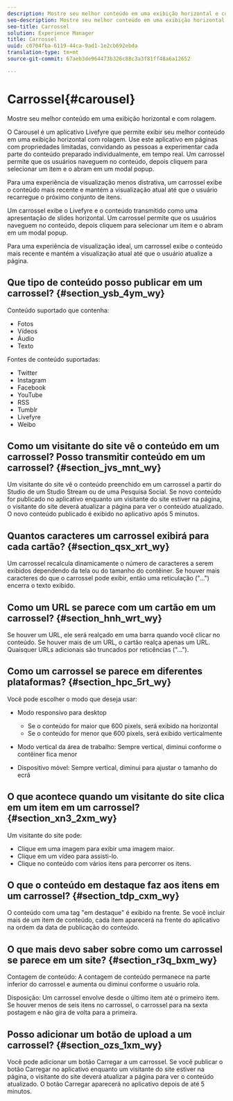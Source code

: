 ```yaml
---
description: Mostre seu melhor conteúdo em uma exibição horizontal e com rolagem.
seo-description: Mostre seu melhor conteúdo em uma exibição horizontal e com rolagem.
seo-title: Carrossel
solution: Experience Manager
title: Carrossel
uuid: c0704fba-6119-44ca-9ad1-1e2cb692ebda
translation-type: tm+mt
source-git-commit: 67aeb3de964473b326c88c3a3f81ff48a6a12652

---
```



# Carrossel{#carousel}

Mostre seu melhor conteúdo em uma exibição horizontal e com rolagem.

O Carousel é um aplicativo Livefyre que permite exibir seu melhor conteúdo em uma exibição horizontal com rolagem. Use este aplicativo em páginas com propriedades limitadas, convidando as pessoas a experimentar cada parte do conteúdo preparado individualmente, em tempo real. Um carrossel permite que os usuários naveguem no conteúdo, depois cliquem para selecionar um item e o abram em um modal popup.

Para uma experiência de visualização menos distrativa, um carrossel exibe o conteúdo mais recente e mantém a visualização atual até que o usuário recarregue o próximo conjunto de itens.

Um carrossel exibe o Livefyre e o conteúdo transmitido como uma apresentação de slides horizontal. Um carrossel permite que os usuários naveguem no conteúdo, depois cliquem para selecionar um item e o abram em um modal popup.

Para uma experiência de visualização ideal, um carrossel exibe o conteúdo mais recente e mantém a visualização atual até que o usuário atualize a página.

## Que tipo de conteúdo posso publicar em um carrossel? {#section_ysb_4ym_wy}

Conteúdo suportado que contenha:

* Fotos
* Vídeos
* Áudio
* Texto

Fontes de conteúdo suportadas:

* Twitter
* Instagram
* Facebook
* YouTube
* RSS
* Tumblr
* Livefyre
* Weibo

## Como um visitante do site vê o conteúdo em um carrossel? Posso transmitir conteúdo em um carrossel? {#section_jvs_mnt_wy}

Um visitante do site vê o conteúdo preenchido em um carrossel a partir do Studio de um Studio Stream ou de uma Pesquisa Social. Se novo conteúdo for publicado no aplicativo enquanto um visitante do site estiver na página, o visitante do site deverá atualizar a página para ver o conteúdo atualizado. O novo conteúdo publicado é exibido no aplicativo após 5 minutos.

## Quantos caracteres um carrossel exibirá para cada cartão? {#section_qsx_xrt_wy}

Um carrossel recalcula dinamicamente o número de caracteres a serem exibidos dependendo da tela ou do tamanho do contêiner. Se houver mais caracteres do que o carrossel pode exibir, então uma reticulação ("...") encerra o texto exibido.

## Como um URL se parece com um cartão em um carrossel? {#section_hnh_wrt_wy}

Se houver um URL, ele será realçado em uma barra quando você clicar no conteúdo. Se houver mais de um URL, o cartão realça apenas um URL. Quaisquer URLs adicionais são truncados por reticências ("...").

## Como um carrossel se parece em diferentes plataformas? {#section_hpc_5rt_wy}

Você pode escolher o modo que deseja usar:

* Modo responsivo para desktop

   * Se o conteúdo for maior que 600 pixels, será exibido na horizontal
   * Se o conteúdo for menor que 600 pixels, será exibido verticalmente

* Modo vertical da área de trabalho: Sempre vertical, diminui conforme o contêiner fica menor
* Dispositivo móvel: Sempre vertical, diminui para ajustar o tamanho do ecrã

## O que acontece quando um visitante do site clica em um item em um carrossel? {#section_xn3_2xm_wy}

Um visitante do site pode:

* Clique em uma imagem para exibir uma imagem maior.
* Clique em um vídeo para assisti-lo.
* Clique no conteúdo com vários itens para percorrer os itens.

## O que o conteúdo em destaque faz aos itens em um carrossel? {#section_tdp_cxm_wy}

O conteúdo com uma tag "em destaque" é exibido na frente. Se você incluir mais de um item de conteúdo, cada item aparecerá na frente do aplicativo na ordem da data de publicação do conteúdo.

## O que mais devo saber sobre como um carrossel se parece em um site? {#section_r3q_bxm_wy}

Contagem de conteúdo: A contagem de conteúdo permanece na parte inferior do carrossel e aumenta ou diminui conforme o usuário rola.

Disposição: Um carrossel envolve desde o último item até o primeiro item. Se houver menos de seis itens no carrossel, o carrossel para na sexta postagem e não gira de volta para a primeira.

## Posso adicionar um botão de upload a um carrossel? {#section_ozs_1xm_wy}

Você pode adicionar um botão Carregar a um carrossel. Se você publicar o botão Carregar no aplicativo enquanto um visitante do site estiver na página, o visitante do site deverá atualizar a página para ver o conteúdo atualizado. O botão Carregar aparecerá no aplicativo depois de até 5 minutos.

